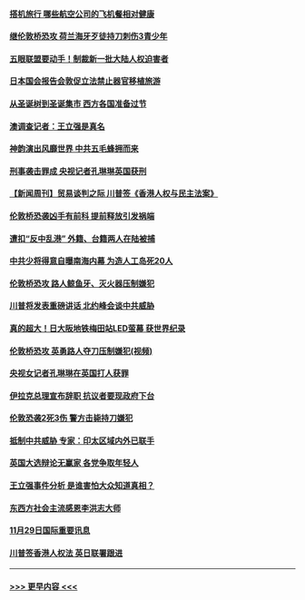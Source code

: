 #### [搭机旅行 哪些航空公司的飞机餐相对健康](../pages/prog202/a102719728.md?t=12011701) 
#### [继伦敦桥恐攻 荷兰海牙歹徒持刀刺伤3青少年](../pages/prog202/a102719602.md?t=12011701) 
#### [五眼联盟要动手！制裁新一批大陆人权迫害者](../pages/prog202/a102719611.md?t=12011701) 
#### [日本国会报告会敦促立法禁止器官移植旅游](../pages/prog202/a102719453.md?t=12011701) 
#### [从圣诞树到圣诞集市 西方各国准备过节](../pages/prog202/a102719512.md?t=12011701) 
#### [澳调查记者：王立强是真名](../pages/prog202/a102719464.md?t=12011701) 
#### [神韵演出风靡世界  中共五毛蜂拥而来](../pages/prog202/a102719497.md?t=12011701) 
#### [刑事袭击罪成 央视记者孔琳琳英国获刑](../pages/prog202/a102719456.md?t=12011701) 
#### [【新闻周刊】贸易谈判之际 川普签《香港人权与民主法案》](../pages/prog202/a102719449.md?t=12011701) 
#### [伦敦桥恐袭凶手有前科  提前释放引发祸端](../pages/prog202/a102719386.md?t=12011701) 
#### [遭扣“反中乱港”  外籍、台籍两人在陆被捕](../pages/prog202/a102719370.md?t=12011701) 
#### [中共少将得意自曝南海内幕 为造人工岛死20人](../pages/prog202/a102719199.md?t=12011701) 
#### [伦敦桥恐攻 路人鲸鱼牙、灭火器压制嫌犯](../pages/prog202/a102719153.md?t=12011701) 
#### [川普将发表重磅讲话 北约峰会谈中共威胁](../pages/prog202/a102719120.md?t=12011701) 
#### [真的超大！日大阪地铁梅田站LED萤幕 获世界纪录](../pages/prog202/a102719090.md?t=12011701) 
#### [伦敦桥恐攻 英勇路人夺刀压制嫌犯(视频)](../pages/prog202/a102718975.md?t=12011701) 
#### [央视女记者孔琳琳在英国打人获罪](../pages/prog202/a102718981.md?t=12011701) 
#### [伊拉克总理宣布辞职 抗议者要现政府下台](../pages/prog202/a102718856.md?t=12011701) 
#### [伦敦恐袭2死3伤 警方击毙持刀嫌犯](../pages/prog202/a102718851.md?t=12011701) 
#### [抵制中共威胁 专家：印太区域内外已联手](../pages/prog202/a102718715.md?t=12011701) 
#### [英国大选辩论无赢家 各党争取年轻人](../pages/prog202/a102718641.md?t=12011701) 
#### [王立强事件分析 是谁害怕大众知道真相？](../pages/prog202/a102718610.md?t=12011701) 
#### [东西方社会主流感恩李洪志大师](../pages/prog202/a102718522.md?t=12011701) 
#### [11月29日国际重要讯息](../pages/prog202/a102718463.md?t=12011701) 
#### [川普签香港人权法 英日联署跟进](../pages/prog202/a102718430.md?t=12011701) 

----
#### [ >>> 更早内容 <<< ](../indexes/prog202-earlier.md)
